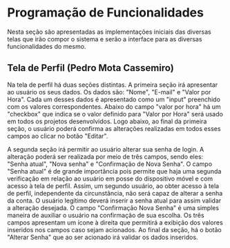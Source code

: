 # Programação de Funcionalidades

Nesta seção são apresentadas as implementações iniciais das diversas telas que irão compor o sistema e serão a interface para as diversas funcionalidades do mesmo.

## Tela de Perfil (Pedro Mota Cassemiro)

Na tela de perfil há duas seções distintas. A primeira seção irá apresentar ao usuário os seus dados. Os dados são: "Nome", "E-mail" e "Valor por Hora". Cada um desses dados é apresentado como um "input" preenchido com os valores correspondentes. Abaixo do campo "valor por hora" há um "checkbox" que indica se o valor definido para "Valor por Hora" será usado em todos os projetos desenvolvidos. Logo abaixo, ao final da primeira seção, o usuário poderá confirma as alterações realizadas em todos esses campos ao clicar no botão "Editar".

A segunda seção irá permitir ao usuário alterar sua senha de login. A alteração poderá ser realizada por meio de três campos, sendo eles: "Senha atual", "Nova senha" e "Confirmação de Nova Senha". O campo "Senha atual" é de grande importância pois permite que haja uma segunda verificação em relação ao usuário em posse do dispositivo móvel e com acesso à tela de perfil. Assim, um segundo usuário, ao obter acesso à tela de perfil, independente da circunstância, não será capaz de alterar a senha da conta. O usuário legítimo deverá inserir a senha atual para assim validar a alteração desejada. O campo "Confirmação Nova Senha" é uma simples maneira de auxiliar o usuário na confirmação de sua escolha. Os três campos apresentam um ícone à direita que permitirá a exibição dos valores inseridos nos campos caso sejam acionados. Ao final da seção, há o botão "Alterar Senha" que ao ser acionado irá validar os dados inseridos.

